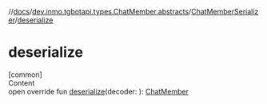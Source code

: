 //[docs](../../../index.md)/[dev.inmo.tgbotapi.types.ChatMember.abstracts](../index.md)/[ChatMemberSerializer](index.md)/[deserialize](deserialize.md)



# deserialize  
[common]  
Content  
open override fun [deserialize](deserialize.md)(decoder: ): [ChatMember](../-chat-member/index.md)  



